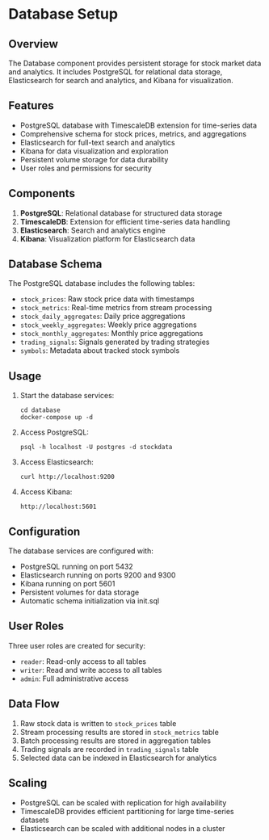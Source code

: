 # Database Setup

## Overview
The Database component provides persistent storage for stock market data and analytics. It includes PostgreSQL for relational data storage, Elasticsearch for search and analytics, and Kibana for visualization.

## Features
- PostgreSQL database with TimescaleDB extension for time-series data
- Comprehensive schema for stock prices, metrics, and aggregations
- Elasticsearch for full-text search and analytics
- Kibana for data visualization and exploration
- Persistent volume storage for data durability
- User roles and permissions for security

## Components
1. **PostgreSQL**: Relational database for structured data storage
2. **TimescaleDB**: Extension for efficient time-series data handling
3. **Elasticsearch**: Search and analytics engine
4. **Kibana**: Visualization platform for Elasticsearch data

## Database Schema
The PostgreSQL database includes the following tables:
- `stock_prices`: Raw stock price data with timestamps
- `stock_metrics`: Real-time metrics from stream processing
- `stock_daily_aggregates`: Daily price aggregations
- `stock_weekly_aggregates`: Weekly price aggregations
- `stock_monthly_aggregates`: Monthly price aggregations
- `trading_signals`: Signals generated by trading strategies
- `symbols`: Metadata about tracked stock symbols

## Usage
1. Start the database services:
   ```
   cd database
   docker-compose up -d
   ```

2. Access PostgreSQL:
   ```
   psql -h localhost -U postgres -d stockdata
   ```

3. Access Elasticsearch:
   ```
   curl http://localhost:9200
   ```

4. Access Kibana:
   ```
   http://localhost:5601
   ```

## Configuration
The database services are configured with:
- PostgreSQL running on port 5432
- Elasticsearch running on ports 9200 and 9300
- Kibana running on port 5601
- Persistent volumes for data storage
- Automatic schema initialization via init.sql

## User Roles
Three user roles are created for security:
- `reader`: Read-only access to all tables
- `writer`: Read and write access to all tables
- `admin`: Full administrative access

## Data Flow
1. Raw stock data is written to `stock_prices` table
2. Stream processing results are stored in `stock_metrics` table
3. Batch processing results are stored in aggregation tables
4. Trading signals are recorded in `trading_signals` table
5. Selected data can be indexed in Elasticsearch for analytics

## Scaling
- PostgreSQL can be scaled with replication for high availability
- TimescaleDB provides efficient partitioning for large time-series datasets
- Elasticsearch can be scaled with additional nodes in a cluster
